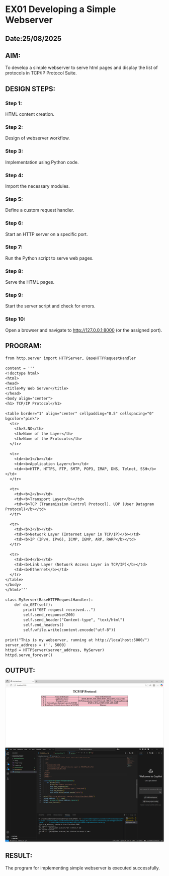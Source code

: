 # EX01 Developing a Simple Webserver
## Date:25/08/2025

## AIM:
To develop a simple webserver to serve html pages and display the list of protocols in TCP/IP Protocol Suite.

## DESIGN STEPS:
### Step 1: 
HTML content creation.

### Step 2:
Design of webserver workflow.

### Step 3:
Implementation using Python code.

### Step 4:
Import the necessary modules.

### Step 5:
Define a custom request handler.

### Step 6:
Start an HTTP server on a specific port.

### Step 7:
Run the Python script to serve web pages.

### Step 8:
Serve the HTML pages.

### Step 9:
Start the server script and check for errors.

### Step 10:
Open a browser and navigate to http://127.0.0.1:8000 (or the assigned port).

## PROGRAM:
```
from http.server import HTTPServer, BaseHTTPRequestHandler

content = '''
<!doctype html>
<html>
<head>
<title>My Web Server</title>
</head>
<body align="center">
<h1> TCP/IP Protocol</h1>

<table border="1" align="center" cellpadding="0.5" cellspacing="0" bgcolor="pink">
  <tr>
    <th>S.NO</th>
    <th>Name of the Layer</th>
    <th>Name of the Protocols</th>
  </tr>

  <tr>
    <td><b>1</b></td>
    <td><b>Application Layer</b></td>
    <td><b>HTTP, HTTPS, FTP, SMTP, POP3, IMAP, DNS, Telnet, SSH</b></td>
  </tr>

  <tr>
    <td><b>2</b></td>
    <td><b>Transport Layer</b></td>
    <td><b>TCP (Transmission Control Protocol), UDP (User Datagram Protocol)</b></td>
  </tr>

  <tr>
    <td><b>3</b></td>
    <td><b>Network Layer (Internet Layer in TCP/IP)</b></td>
    <td><b>IP (IPv4, IPv6), ICMP, IGMP, ARP, RARP</b></td>
  </tr>

  <tr>
    <td><b>4</b></td>
    <td><b>Link Layer (Network Access Layer in TCP/IP)</b></td>
    <td><b>Ethernet</b></td>
  </tr>
</table>
</body>
</html>'''

class MyServer(BaseHTTPRequestHandler):
    def do_GET(self):
        print("GET request received...")
        self.send_response(200)
        self.send_header("Content-type", "text/html")
        self.end_headers()
        self.wfile.write(content.encode("utf-8"))

print("This is my webserver, running at http://localhost:5000/")
server_address = ('', 5000)
httpd = HTTPServer(server_address, MyServer)
httpd.serve_forever()
```

## OUTPUT:
![alt text](image.png)
![alt text](image-2.png)
## RESULT:
The program for implementing simple webserver is executed successfully.
